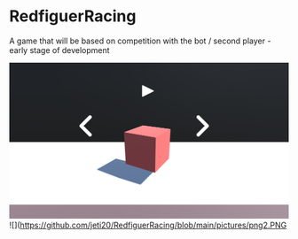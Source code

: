 # RedfiguerRacing

A game that will be based on competition with the bot / second player - early stage of development

![](https://github.com/jeti20/RedfiguerRacing/blob/main/pictures/png1.PNG)
![](https://github.com/jeti20/RedfiguerRacing/blob/main/pictures/png2.PNG
